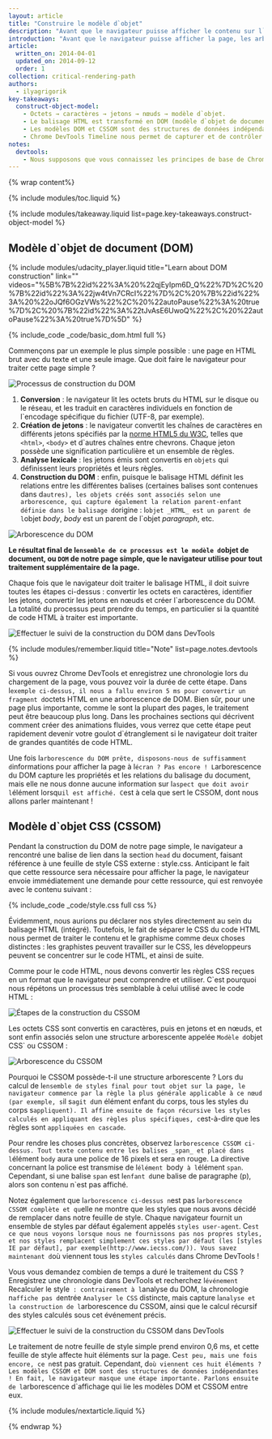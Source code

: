```yaml
---
layout: article
title: "Construire le modèle d`objet"
description: "Avant que le navigateur puisse afficher le contenu sur l`écran, les arborescences DOM et CSSOM doivent être créées. Nous devons donc nous assurer que le code HTML et CSS est transmis au navigateur le plus rapidement possible."
introduction: "Avant que le navigateur puisse afficher la page, les arborescences DOM et CSSOM doivent être créées. Nous devons donc nous assurer que le code HTML et CSS est transmis au navigateur le plus rapidement possible."
article:
  written_on: 2014-04-01
  updated_on: 2014-09-12
  order: 1
collection: critical-rendering-path
authors:
  - ilyagrigorik
key-takeaways:
  construct-object-model:
    - Octets → caractères → jetons → nœuds → modèle d`objet.
    - Le balisage HTML est transformé en DOM (modèle d`objet de document) et le balisage CSS est transformé en CSSOM (modèle d`objet CSS).
    - Les modèles DOM et CSSOM sont des structures de données indépendantes.
    - Chrome DevTools Timeline nous permet de capturer et de contrôler les coûts de construction et de traitement des modèles DOM et CSSOM.
notes:
  devtools:
    - Nous supposons que vous connaissez les principes de base de Chrome DevTools, c`est-à-dire que vous savez comment capturer une suite de réseaux ou enregistrer une chronologie. Si vous avez besoin de vous rafraîchir la mémoire, consultez la <a href="https://developer.chrome.com/devtools">documentation Chrome DevTools</a>, ou si vous découvrez DevTools pour la première fois, nous vous conseillons de suivre le cours Codeschool <a href="http://discover-devtools.codeschool.com/">Découvrir DevTools</a>.
---
```

{% wrap content%}

<style>
  img, video, object {
    max-width: 100%;
  }

  img.center {
    display: block;
    margin-left: auto;
    margin-right: auto;
  }
</style>

{% include modules/toc.liquid %}

{% include modules/takeaway.liquid list=page.key-takeaways.construct-object-model %}

## Modèle d`objet de document (DOM)

{% include modules/udacity_player.liquid title="Learn about DOM construction" link="" videos="%5B%7B%22id%22%3A%20%22qjEyIpm6D_Q%22%7D%2C%20%7B%22id%22%3A%22jw4tVn7CRcI%22%7D%2C%20%7B%22id%22%3A%20%22oJQf6OGzVWs%22%2C%20%22autoPause%22%3A%20true%7D%2C%20%7B%22id%22%3A%22tJvAsE6UwoQ%22%2C%20%22autoPause%22%3A%20true%7D%5D" %}

{% include_code _code/basic_dom.html full %}

Commençons par un exemple le plus simple possible : une page en HTML brut avec du texte et une seule image. Que doit faire le navigateur pour traiter cette page simple ?

<img src="images/full-process.png" alt="Processus de construction du DOM">

1. **Conversion** : le navigateur lit les octets bruts du HTML sur le disque ou le réseau, et les traduit en caractères individuels en fonction de l`encodage spécifique du fichier (UTF-8, par exemple).
1. **Création de jetons** : le navigateur convertit les chaînes de caractères en différents jetons spécifiés par la [norme HTML5 du W3C](http://www.w3.org/TR/html5/), telles que `<html>`, `<body>` et d`autres chaînes entre chevrons. Chaque jeton possède une signification particulière et un ensemble de règles.
1. **Analyse lexicale** : les jetons émis sont convertis en `objets` qui définissent leurs propriétés et leurs règles.
1. **Construction du DOM** : enfin, puisque le balisage HTML définit les relations entre les différentes balises (certaines balises sont contenues dans d`autres), les objets créés sont associés selon une arborescence, qui capture également la relation parent-enfant définie dans le balisage d`origine : l`objet _HTML_ est un parent de l`objet _body_, _body_ est un parent de l`objet _paragraph_, etc.

<img src="images/dom-tree.png" class="center" alt="Arborescence du DOM">

**Le résultat final de l`ensemble de ce processus est le modèle d`objet de document, ou `DOM` de notre page simple, que le navigateur utilise pour tout traitement supplémentaire de la page.**

Chaque fois que le navigateur doit traiter le balisage HTML, il doit suivre toutes les étapes ci-dessus : convertir les octets en caractères, identifier les jetons, convertir les jetons en nœuds et créer l`arborescence du DOM. La totalité du processus peut prendre du temps, en particulier si la quantité de code HTML à traiter est importante.

<img src="images/dom-timeline.png" class="center" alt="Effectuer le suivi de la construction du DOM dans DevTools">

{% include modules/remember.liquid title="Note" list=page.notes.devtools %}

Si vous ouvrez Chrome DevTools et enregistrez une chronologie lors du chargement de la page, vous pouvez voir la durée de cette étape. Dans l`exemple ci-dessus, il nous a fallu environ 5 ms pour convertir un fragment d`octets HTML en une arborescence de DOM. Bien sûr, pour une page plus importante, comme le sont la plupart des pages, le traitement peut être beaucoup plus long. Dans les prochaines sections qui décrivent comment créer des animations fluides, vous verrez que cette étape peut rapidement devenir votre goulot d`étranglement si le navigateur doit traiter de grandes quantités de code HTML.

Une fois l`arborescence du DOM prête, disposons-nous de suffisamment d`informations pour afficher la page à l`écran ? Pas encore ! L`arborescence du DOM capture les propriétés et les relations du balisage du document, mais elle ne nous donne aucune information sur l`aspect que doit avoir l`élément lorsqu`il est affiché. C`est à cela que sert le CSSOM, dont nous allons parler maintenant !

## Modèle d`objet CSS (CSSOM)

Pendant la construction du DOM de notre page simple, le navigateur a rencontré une balise de lien dans la section `head` du document, faisant référence à une feuille de style CSS externe : style.css. Anticipant le fait que cette ressource sera nécessaire pour afficher la page, le navigateur envoie immédiatement une demande pour cette ressource, qui est renvoyée avec le contenu suivant :

{% include_code _code/style.css full css %}

Évidemment, nous aurions pu déclarer nos styles directement au sein du balisage HTML (intégré). Toutefois, le fait de séparer le CSS du code HTML nous permet de traiter le contenu et le graphisme comme deux choses distinctes : les graphistes peuvent travailler sur le CSS, les développeurs peuvent se concentrer sur le code HTML, et ainsi de suite.

Comme pour le code HTML, nous devons convertir les règles CSS reçues en un format que le navigateur peut comprendre et utiliser. C`est pourquoi nous répétons un processus très semblable à celui utilisé avec le code HTML :

<img src="images/cssom-construction.png" class="center" alt="Étapes de la construction du CSSOM">

Les octets CSS sont convertis en caractères, puis en jetons et en nœuds, et sont enfin associés selon une structure arborescente appelée `Modèle d`objet CSS` ou CSSOM :

<img src="images/cssom-tree.png" class="center" alt="Arborescence du CSSOM">

Pourquoi le CSSOM possède-t-il une structure arborescente ? Lors du calcul de l`ensemble de styles final pour tout objet sur la page, le navigateur commence par la règle la plus générale applicable à ce nœud (par exemple, s`il s`agit d`un élément enfant du corps, tous les styles du corps s`appliquent). Il affine ensuite de façon récursive les styles calculés en appliquant des règles plus spécifiques, c`est-à-dire que les règles sont `appliquées en cascade`.

Pour rendre les choses plus concrètes, observez l`arborescence CSSOM ci-dessus. Tout texte contenu entre les balises _span_ et placé dans l`élément `body` aura une police de 16 pixels et sera en rouge. La directive concernant la police est transmise de l`élément `body` à l`élément `span`. Cependant, si une balise `span` est l`enfant d`une balise de paragraphe (p), alors son contenu n`est pas affiché.

Notez également que l`arborescence ci-dessus n`est pas l`arborescence CSSOM complète et qu`elle ne montre que les styles que nous avons décidé de remplacer dans notre feuille de style. Chaque navigateur fournit un ensemble de styles par défaut également appelés `styles user-agent`. C`est ce que nous voyons lorsque nous ne fournissons pas nos propres styles, et nos styles remplacent simplement ces styles par défaut (les [styles IE par défaut], par exemple(http://www.iecss.com/)). Vous savez maintenant d`où viennent tous les `styles calculés` dans Chrome DevTools !

Vous vous demandez combien de temps a duré le traitement du CSS ? Enregistrez une chronologie dans DevTools et recherchez l`événement `Recalculer le style` : contrairement à l`analyse du DOM, la chronologie n`affiche pas d`entrée `Analyser le CSS` distincte, mais capture l`analyse et la construction de l`arborescence du CSSOM, ainsi que le calcul récursif des styles calculés sous cet événement précis.

<img src="images/cssom-timeline.png" class="center" alt="Effectuer le suivi de la construction du CSSOM dans DevTools">

Le traitement de notre feuille de style simple prend environ 0,6 ms, et cette feuille de style affecte huit éléments sur la page. C`est peu, mais une fois encore, ce n`est pas gratuit. Cependant, d`où viennent ces huit éléments ? Les modèles CSSOM et DOM sont des structures de données indépendantes ! En fait, le navigateur masque une étape importante. Parlons ensuite de l`arborescence d`affichage qui lie les modèles DOM et CSSOM entre eux.

{% include modules/nextarticle.liquid %}

{% endwrap %}

